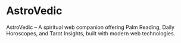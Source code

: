 # AstroVedic
AstroVedic – A spiritual web companion offering Palm Reading, Daily Horoscopes, and Tarot Insights, built with modern web technologies.
